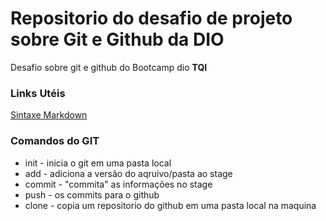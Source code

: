 # Repositorio do desafio de projeto sobre Git e Github da DIO
Desafio sobre git e github do Bootcamp dio **TQI**

### **Links Utéis**
[Sintaxe Markdown](https://www.markdownguide.org/basic-syntax/)

### **Comandos do GIT**
 - init - inicia o git em uma pasta local
 - add - adiciona a versão do aqruivo/pasta ao stage
 - commit - "commita" as informações no stage
 - push - os commits para o github
 - clone - copia um repositorio do github em uma pasta local na maquina
